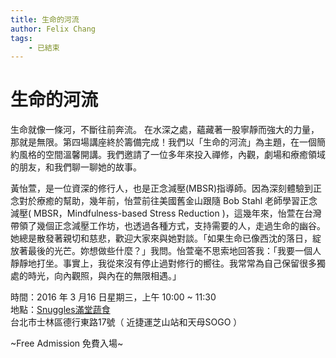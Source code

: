 ```yaml
---
title: 生命的河流
author: Felix Chang
tags:
    - 已結束
---
```


# 生命的河流

生命就像一條河，不斷往前奔流。 在水深之處，蘊藏著一股寧靜而強大的力量，那就是無限。第四場講座終於籌備完成！我們以「生命的河流」為主題，在一個簡約風格的空間溫馨開講。我們邀請了一位多年來投入禪修，內觀，劇場和療癒領域的朋友，和我們聊一聊她的故事。

黃怡萱，是一位資深的修行人，也是正念減壓(MBSR)指導師。因為深刻體驗到正念對於療癒的幫助，幾年前，怡萱前往美國舊金山跟隨 Bob Stahl 老師學習正念減壓( MBSR，Mindfulness-based Stress Reduction )，這幾年來，怡萱在台灣帶領了幾個正念減壓工作坊，也透過各種方式，支持需要的人，走過生命的幽谷。她總是散發著親切和慈悲，歡迎大家來與她對談。「如果生命已像西沈的落日，綻放著最後的光芒。妳想做些什麼？」我問。怡萱毫不思索地回答我：「我要一個人靜靜地打坐。事實上，我從來沒有停止過對修行的嚮往。我常常為自己保留很多獨處的時光，向內觀照，與內在的無限相遇。」

時間：2016 年 3 月16 日星期三，上午 10:00 ~ 11:30<br />
地點：[Snuggles滿堂蔬食](http://www.snuggles.url.tw/)</br >
台北市士林區德行東路17號（ 近捷運芝山站和天母SOGO ）<br />

~Free Admission 免費入場~
